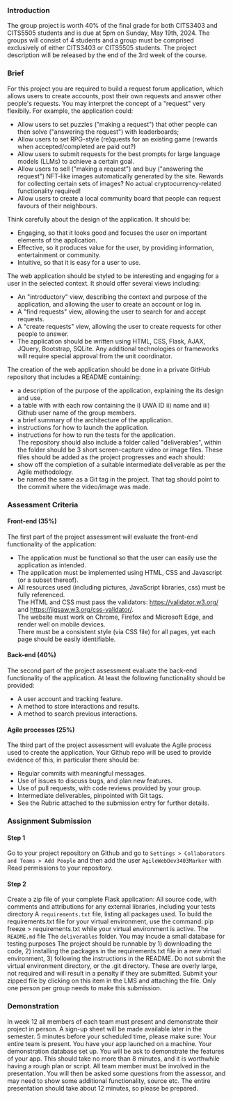 ### Introduction
The group project is worth 40% of the final grade for both CITS3403 and CITS5505 students and is due at 5pm on Sunday, May 19th, 2024. The groups will consist of 4 students and a group must be comprised exclusively of either CITS3403 or CITS5505 students. The project description will be released by the end of the 3rd week of the course.

### Brief
For this project you are required to build a request forum application, which allows users to create accounts, post their own requests and answer other people's requests. You may interpret the concept of a "request" very flexibily. For example, the application could:  
- Allow users to set puzzles ("making a request") that other people can then solve ("answering the request") with leaderboards;  
- Allow users to set RPG-style (re)quests for an existing game (rewards when accepted/completed are paid out?)  
- Allow users to submit requests for the best prompts for large language models (LLMs) to achieve a certain goal.  
- Allow users to sell ("making a request") and buy ("answering the request") NFT-like images automatically generated by the site. Rewards for collecting certain sets of images? No actual cryptocurrency-related functionality required!  
- Allow users to create a local community board that people can request favours of their neighbours.
  
Think carefully about the design of the application. It should be:  
- Engaging, so that it looks good and focuses the user on important elements of the application.  
- Effective, so it produces value for the user, by providing information, entertainment or community.  
- Intuitive, so that it is easy for a user to use.
  
The web application should be styled to be interesting and engaging for a user in the selected context. It should offer several views including:  
- An "introductory" view, describing the context and purpose of the application, and allowing the user to create an account or log in.  
- A "find requests" view, allowing the user to search for and accept requests.  
- A "create requests" view, allowing the user to create requests for other people to answer.  
- The application should be written using HTML, CSS, Flask, AJAX, JQuery, Bootstrap, SQLite. Any additional technologies or frameworks will require special approval from the unit coordinator.  
  
The creation of the web application should be done in a private GitHub repository that includes a README containing:  
- a description of the purpose of the application, explaining the its design and use.  
- a table with with each row containing the i) UWA ID ii) name and iii) Github user name of the group members.  
- a brief summary of the architecture of the application.  
- instructions for how to launch the application.  
- instructions for how to run the tests for the application.  
The repository should also include a folder called "deliverables", within the folder should be 3 short screen-capture video or image files. These files should be added as the project progresses and each should:  
- show off the completion of a suitable intermediate deliverable as per the Agile methodology.  
- be named the same as a Git tag in the project. That tag should point to the commit where the video/image was made.  
  
### Assessment Criteria  
#### Front-end (35%)  
The first part of the project assessment will evaluate the front-end functionality of the application:  
- The application must be functional so that the user can easily use the application as intended.  
- The application must be implemented using HTML, CSS and Javascript (or a subset thereof).  
- All resources used (including pictures, JavaScript libraries, css) must be fully referenced.  
The HTML and CSS must pass the validators: https://validator.w3.org/ and https://jigsaw.w3.org/css-validator/.  
The website must work on Chrome, Firefox and Microsoft Edge, and render well on mobile devices.  
There must be a consistent style (via CSS file) for all pages, yet each page should be easily identifiable.  

#### Back-end (40%)
The second part of the project assessment evaluate the back-end functionality of the application. At least the following functionality should be provided:  
- A user account and tracking feature.  
- A method to store interactions and results.  
- A method to search previous interactions.  

#### Agile processes (25%)
The third part of the project assessment will evaluate the Agile process used to create the application. Your Github repo will be used to provide evidence of this, in particular there should be:
- Regular commits with meaningful messages.  
- Use of issues to discuss bugs, and plan new features. 
- Use of pull requests, with code reviews provided by your group.  
- Intermediate deliverables, pinpointed with Git tags.  
- See the Rubric attached to the submission entry for further details.  
  
### Assignment Submission
#### Step 1
Go to your project repository on Github and go to `Settings > Collaborators and Teams > Add People` and then add the user `AgileWebDev3403Marker` with Read permissions to your repository.
  
#### Step 2
Create a zip file of your complete Flask application:
All source code, with comments and attributions for any external libraries, including your tests directory
A `requirements.txt` file, listing all packages used. To build the requirements.txt file for your virtual environment, use the command: pip freeze > requirements.txt while your virtual environment is active.
The `README.md` file
The `deliverables` folder.
You may incude a small database for testing purposes
The project should be runnable by 1) downloading the code, 2) installing the packages in the requirements.txt file in a new virtual environment, 3) following the instructions in the README.
Do not submit the virtual environment directory, or the .git directory. These are overly large, not required and will result in a penalty if they are submitted.
Submit your zipped file by clicking on this item in the LMS and attaching the file. Only one person per group needs to make this submission.
  
### Demonstration
In week 12 all members of each team must present and demonstrate their project in person. A sign-up sheet will be made available later in the semester. 5 minutes before your scheduled time, please make sure:
Your entire team is present.
You have your app launched on a machine.
Your demonstration database set up.
You will be ask to demonstrate the features of your app. This should take no more than 8 minutes, and it is worthwhile having a rough plan or script. All team member must be involved in the presentation. You will then be asked some questions from the assessor, and may need to show some additional functionality, source etc. The entire presentation should take about 12 minutes, so please be prepared.
